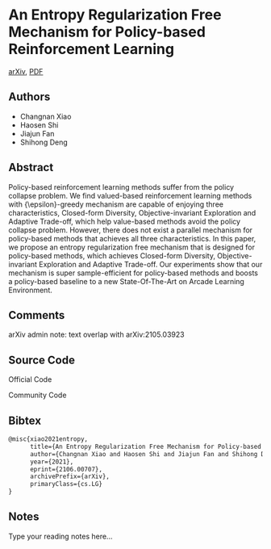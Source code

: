 
# An Entropy Regularization Free Mechanism for Policy-based Reinforcement Learning

[arXiv](https://arxiv.org/abs/2106.0707), [PDF](https://arxiv.org/pdf/2106.0707.pdf)

## Authors

- Changnan Xiao
- Haosen Shi
- Jiajun Fan
- Shihong Deng

## Abstract

Policy-based reinforcement learning methods suffer from the policy collapse problem. We find valued-based reinforcement learning methods with {\epsilon}-greedy mechanism are capable of enjoying three characteristics, Closed-form Diversity, Objective-invariant Exploration and Adaptive Trade-off, which help value-based methods avoid the policy collapse problem. However, there does not exist a parallel mechanism for policy-based methods that achieves all three characteristics. In this paper, we propose an entropy regularization free mechanism that is designed for policy-based methods, which achieves Closed-form Diversity, Objective-invariant Exploration and Adaptive Trade-off. Our experiments show that our mechanism is super sample-efficient for policy-based methods and boosts a policy-based baseline to a new State-Of-The-Art on Arcade Learning Environment.

## Comments

arXiv admin note: text overlap with arXiv:2105.03923

## Source Code

Official Code



Community Code



## Bibtex

```tex
@misc{xiao2021entropy,
      title={An Entropy Regularization Free Mechanism for Policy-based Reinforcement Learning}, 
      author={Changnan Xiao and Haosen Shi and Jiajun Fan and Shihong Deng},
      year={2021},
      eprint={2106.00707},
      archivePrefix={arXiv},
      primaryClass={cs.LG}
}
```

## Notes

Type your reading notes here...

